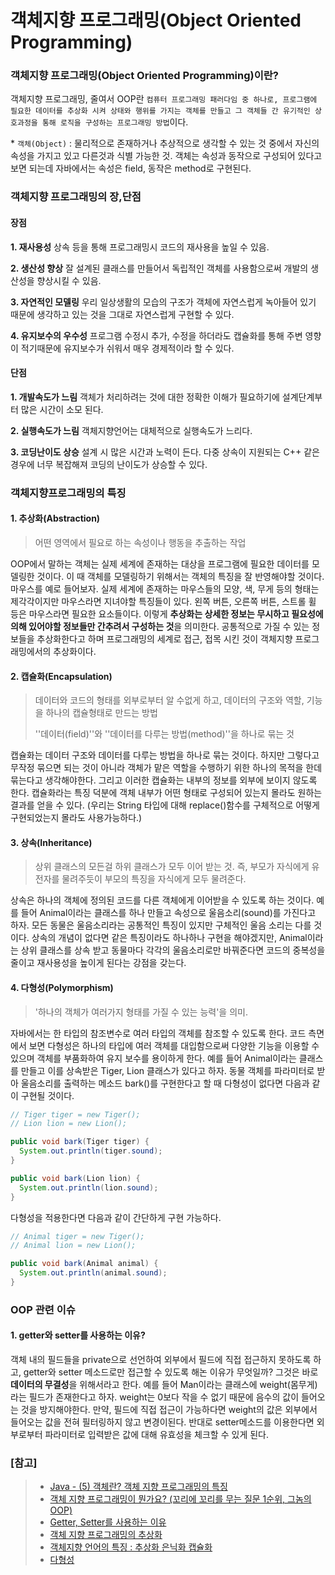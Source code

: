# 객체지향 프로그래밍(Object Oriented Programming)

### 객체지향 프로그래밍(Object Oriented Programming)이란?

객체지향 프로그래밍, 줄여서 OOP란 `컴퓨터 프로그래밍 패러다임 중 하나로, 프로그램에 필요한 데이터를 추상화 시켜 상태와 행위를 가지는 객체를 만들고 그 객체들 간 유기적인 상호과정을 통해 로직을 구성하는 프로그래밍 방법`이다.



\* `객체(Object)` : 물리적으로 존재하거나 추상적으로 생각할 수 있는 것 중에서 자신의 속성을 가지고 있고 다른것과 식별 가능한 것. 객체는 속성과 동작으로 구성되어 있다고 보면 되는데 자바에서는 속성은 field, 동작은 method로 구현된다.



### 객체지향 프로그래밍의 장,단점

#### 장점

**1. 재사용성**
상속 등을 통해 프로그래밍시 코드의 재사용을 높일 수 있음.

**2. 생산성 향상**
잘 설계된 클래스를 만들어서 독립적인 객체를 사용함으로써 개발의 생산성을 향상시킬 수 있음. 

**3. 자연적인 모델링**
우리 일상생활의 모습의 구조가 객체에 자연스럽게 녹아들어 있기 때문에 생각하고 있는 것을 그대로 자연스럽게 구현할 수 있다. 

**4. 유지보수의 우수성**
프로그램 수정시 추가, 수정을 하더라도 캡슐화를 통해 주변 영향이 적기때문에 유지보수가 쉬워서 매우 경제적이라 할 수 있다.



#### 단점

**1. 개발속도가 느림**
객체가 처리하려는 것에 대한 정확한 이해가 필요하기에 설계단계부터 많은 시간이 소모 된다.

**2. 실행속도가 느림**
객체지향언어는 대체적으로 실행속도가 느리다. 

**3. 코딩난이도 상승**
설계 시 많은 시간과 노력이 든다. 다중 상속이 지원되는 C++ 같은 경우에 너무 복잡해져 코딩의 난이도가 상승할 수 있다.



### 객체지향프로그래밍의 특징

#### 1. 추상화(Abstraction)

>어떤 영역에서 필요로 하는 속성이나 행동을 추출하는 작업

OOP에서 말하는 객체는 실제 세계에 존재하는 대상을 프로그램에 필요한 데이터를 모델링한 것이다. 이 때 객체를 모델링하기 위해서는 객체의 특징을 잘 반영해야할 것이다. 마우스를 예로 들어보자. 실제 세계에 존재하는 마우스들의 모양, 색, 무게 등의 형태는 제각각이지만 마우스라면 지녀야할 특징들이 있다. 왼쪽 버튼, 오른쪽 버튼, 스트롤 휠 등은 마우스라면 필요한 요소들이다. 이렇게 **추상화는 상세한 정보는 무시하고 필요성에 의해 있어야할 정보들만 간추려서 구성하는 것**을 의미한다. 공통적으로 가질 수 있는 정보들을 추상화한다고 하며 프로그래밍의 세계로 접근, 접목 시킨 것이 객체지향 프로그래밍에서의 추상화이다.



#### 2. 캡슐화(Encapsulation)

> 데이터와 코드의 형태를 외부로부터 알 수없게 하고, 데이터의 구조와 역할, 기능을 하나의 캡슐형태로 만드는 방법
>
> ''데이터(field)''와 ''데이터를 다루는 방법(method)''을 하나로 묶는 것

캡슐화는 데이터 구조와 데이터를 다루는 방법을 하나로 묶는 것이다. 하지만 그렇다고 무작정 묶으면 되는 것이 아니라 객체가 맡은 역할을 수행하기 위한 하나의 목적을 한데 묶는다고 생각해야한다. 그리고 이러한 캡슐화는 내부의 정보를 외부에 보이지 않도록 한다. 캡슐화라는 특징 덕분에 객체 내부가 어떤 형태로 구성되어 있는지 몰라도 원하는 결과를 얻을 수 있다. (우리는 String 타입에 대해 replace()함수를 구체적으로 어떻게 구현되었는지 몰라도 사용가능하다.)



#### 3. 상속(Inheritance)

> 상위 클래스의 모든걸 하위 클래스가 모두 이어 받는 것. 즉, 부모가 자식에게 유전자를 물려주듯이 부모의 특징을 자식에게 모두 물려준다.

상속은 하나의 객체에 정의된 코드를 다른 객체에게 이어받을 수 있도록 하는 것이다. 예를 들어 Animal이라는 클래스를 하나 만들고 속성으로 울음소리(sound)를 가진다고 하자. 모든 동물은 울음소리라는 공통적인 특징이 있지만 구체적인 울음 소리는 다를 것이다. 상속의 개념이 없다면 같은 특징이라도 하나하나 구현을 해야겠지만, Animal이라는 상위 클래스를 상속 받고 동물마다 각각의 울음소리로만 바꿔준다면 코드의 중복성을 줄이고 재사용성을 높이게 된다는 강점을 갖는다.



#### 4. 다형성(Polymorphism)

> '하나의 객체가 여러가지 형태를 가질 수 있는 능력'을 의미. 

자바에서는 한 타입의 참조변수로 여러 타입의 객체를 참조할 수 있도록 한다. 코드 측면에서 보면 다형성은 하나의 타입에 여러 객체를 대입함으로써 다양한 기능을 이용할 수 있으며 객체를 부품화하여 유지 보수를 용이하게 한다. 예를 들어 Animal이라는 클래스를 만들고 이를 상속받은 Tiger, Lion 클래스가 있다고 하자. 동물 객체를 파라미터로 받아 울음소리를 출력하는 메소드 bark()를 구현한다고 할 때 다형성이 없다면 다음과 같이 구현될 것이다.

```java
// Tiger tiger = new Tiger();
// Lion lion = new Lion();

public void bark(Tiger tiger) {
  System.out.println(tiger.sound);
}

public void bark(Lion lion) {
  System.out.println(lion.sound);
}
```

다형성을 적용한다면 다음과 같이 간단하게 구현 가능하다.

```java
// Animal tiger = new Tiger();
// Animal lion = new Lion();

public void bark(Animal animal) {
  System.out.println(animal.sound);
}
```





### OOP 관련 이슈

#### 1. getter와 setter를 사용하는 이유?

객체 내의 필드들을 private으로 선언하여 외부에서 필드에 직접 접근하지 못하도록 하고, getter와 setter 메소드로만 접근할 수 있도록 해논 이유가 무엇일까? 그것은 바로 **데이터의 무결성**을 위해서라고 한다. 예를 들어 Man이라는 클래스에 weight(몸무게)라는 필드가 존재한다고 하자. weight는 0보다 작을 수 없기 때문에 음수의 값이 들어오는 것을 방지해야한다. 만약, 필드에 직접 접근이 가능하다면 weight의 값은 외부에서 들어오는 값을 전혀 필터링하지 않고 변경이된다. 반대로 setter메소드를 이용한다면 외부로부터 파라미터로 입력받은 값에 대해 유효성을 체크할 수 있게 된다. 





### [참고]

> - [Java - (5) 객체란? 객체 지향 프로그래밍의 특징]( https://jwprogramming.tistory.com/121)
> - [객체 지향 프로그래밍이 뭔가요? (꼬리에 꼬리를 무는 질문 1순위, 그놈의 OOP)](https://jeong-pro.tistory.com/95)
> - [Getter, Setter를 사용하는 이유](https://thiago6.tistory.com/75)
> - [객체 지향 프로그래밍의 추상화](https://webclub.tistory.com/137)
> - [객체지향 언어의 특징 : 추상화 은닉화 캡슐화](https://halfmoon9.tistory.com/62)
> - [다형성](https://wikidocs.net/269)